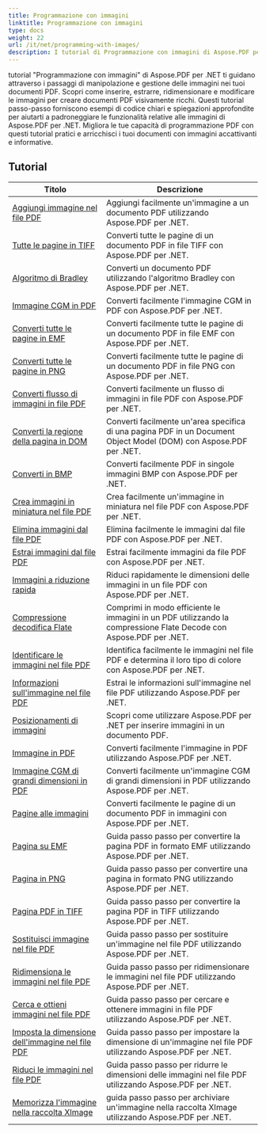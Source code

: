 ```yaml
---
title: Programmazione con immagini
linktitle: Programmazione con immagini
type: docs
weight: 22
url: /it/net/programming-with-images/
description: I tutorial di Programmazione con immagini di Aspose.PDF per .NET ti insegnano come manipolare e gestire le immagini nei documenti PDF.
---
```


tutorial "Programmazione con immagini" di Aspose.PDF per .NET ti guidano attraverso i passaggi di manipolazione e gestione delle immagini nei tuoi documenti PDF. Scopri come inserire, estrarre, ridimensionare e modificare le immagini per creare documenti PDF visivamente ricchi. Questi tutorial passo-passo forniscono esempi di codice chiari e spiegazioni approfondite per aiutarti a padroneggiare le funzionalità relative alle immagini di Aspose.PDF per .NET. Migliora le tue capacità di programmazione PDF con questi tutorial pratici e arricchisci i tuoi documenti con immagini accattivanti e informative.

## Tutorial
| Titolo | Descrizione |
| --- | --- | 
| [Aggiungi immagine nel file PDF](./add-image/) | Aggiungi facilmente un'immagine a un documento PDF utilizzando Aspose.PDF per .NET. |  
| [Tutte le pagine in TIFF](./all-pages-to-tiff/) | Converti tutte le pagine di un documento PDF in file TIFF con Aspose.PDF per .NET. |  
| [Algoritmo di Bradley](./bradley-algorithm/) | Converti un documento PDF utilizzando l'algoritmo Bradley con Aspose.PDF per .NET. |  
| [Immagine CGM in PDF](./cgm-image-to-pdf/) | Converti facilmente l'immagine CGM in PDF con Aspose.PDF per .NET. |  
| [Converti tutte le pagine in EMF](./convert-all-pages-to-emf/) | Converti facilmente tutte le pagine di un documento PDF in file EMF con Aspose.PDF per .NET. |  
| [Converti tutte le pagine in PNG](./convert-all-pages-to-png/) | Converti facilmente tutte le pagine di un documento PDF in file PNG con Aspose.PDF per .NET. |  
| [Converti flusso di immagini in file PDF](./convert-image-stream-to-pdf/) | Converti facilmente un flusso di immagini in file PDF con Aspose.PDF per .NET. |  
| [Converti la regione della pagina in DOM](./convert-page-region-to-dom/) | Converti facilmente un'area specifica di una pagina PDF in un Document Object Model (DOM) con Aspose.PDF per .NET. |  
| [Converti in BMP](./convert-to-bmp/) | Converti facilmente PDF in singole immagini BMP con Aspose.PDF per .NET. |  
| [Crea immagini in miniatura nel file PDF](./create-thumbnail-images/) | Crea facilmente un'immagine in miniatura nel file PDF con Aspose.PDF per .NET. |  
| [Elimina immagini dal file PDF](./delete-images/) | Elimina facilmente le immagini dal file PDF con Aspose.PDF per .NET. |  
| [Estrai immagini dal file PDF](./extract-images/) | Estrai facilmente immagini da file PDF con Aspose.PDF per .NET. |  
| [Immagini a riduzione rapida](./fast-shrink-images/) | Riduci rapidamente le dimensioni delle immagini in un file PDF con Aspose.PDF per .NET. |  
| [Compressione decodifica Flate](./flate-decode-compression/) | Comprimi in modo efficiente le immagini in un PDF utilizzando la compressione Flate Decode con Aspose.PDF per .NET. |  
| [Identificare le immagini nel file PDF](./identify-images/) | Identifica facilmente le immagini nel file PDF e determina il loro tipo di colore con Aspose.PDF per .NET. |  
| [Informazioni sull'immagine nel file PDF](./image-information/) | Estrai le informazioni sull'immagine nel file PDF utilizzando Aspose.PDF per .NET. |  
| [Posizionamenti di immagini](./image-placements/) | Scopri come utilizzare Aspose.PDF per .NET per inserire immagini in un documento PDF. |  
| [Immagine in PDF](./image-to-pdf/) | Converti facilmente l'immagine in PDF utilizzando Aspose.PDF per .NET. |  
| [Immagine CGM di grandi dimensioni in PDF](./large-cgm-image-to-pdf/) | Converti facilmente un'immagine CGM di grandi dimensioni in PDF utilizzando Aspose.PDF per .NET. |  
| [Pagine alle immagini](./pages-to-images/) | Converti facilmente le pagine di un documento PDF in immagini con Aspose.PDF per .NET. |  
| [Pagina su EMF](./page-to-emf/) | Guida passo passo per convertire la pagina PDF in formato EMF utilizzando Aspose.PDF per .NET. |  
| [Pagina in PNG](./page-to-png/) | Guida passo passo per convertire una pagina in formato PNG utilizzando Aspose.PDF per .NET. |  
| [Pagina PDF in TIFF](./page-to-tiff/) | Guida passo passo per convertire la pagina PDF in TIFF utilizzando Aspose.PDF per .NET. |  
| [Sostituisci immagine nel file PDF](./replace-image/) | Guida passo passo per sostituire un'immagine nel file PDF utilizzando Aspose.PDF per .NET. |  
| [Ridimensiona le immagini nel file PDF](./resize-images/) | Guida passo passo per ridimensionare le immagini nel file PDF utilizzando Aspose.PDF per .NET. |  
| [Cerca e ottieni immagini nel file PDF](./search-and-get-images/) | Guida passo passo per cercare e ottenere immagini in file PDF utilizzando Aspose.PDF per .NET. |  
| [Imposta la dimensione dell'immagine nel file PDF](./set-image-size/) | Guida passo passo per impostare la dimensione di un'immagine nel file PDF utilizzando Aspose.PDF per .NET. |  
| [Riduci le immagini nel file PDF](./shrink-images/) | Guida passo passo per ridurre le dimensioni delle immagini nel file PDF utilizzando Aspose.PDF per .NET. |  
| [Memorizza l'immagine nella raccolta XImage](./store-image-in-ximage-collection/) |  guida passo passo per archiviare un'immagine nella raccolta XImage utilizzando Aspose.PDF per .NET. |  